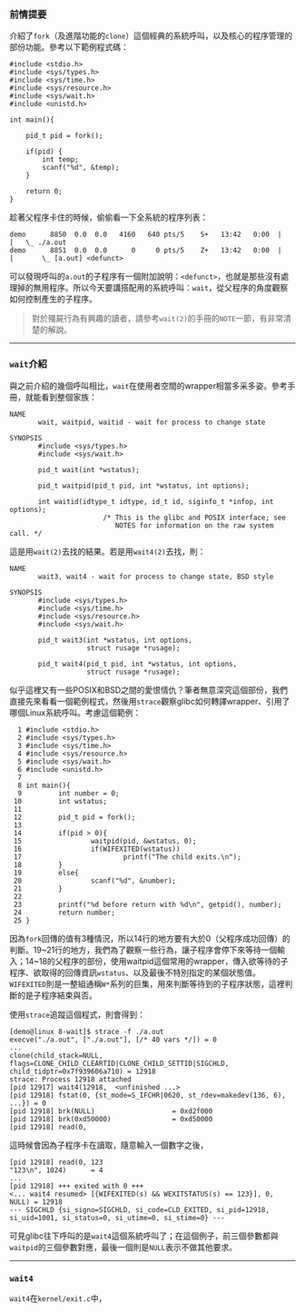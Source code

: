 ### 前情提要

介紹了`fork`（及進階功能的`clone`）這個經典的系統呼叫，以及核心的程序管理的部份功能。參考以下範例程式碼：
```
#include <stdio.h>
#include <sys/types.h>
#include <sys/time.h>
#include <sys/resource.h>
#include <sys/wait.h>
#include <unistd.h>

int main(){
	
	pid_t pid = fork();

	if(pid)	{
		int temp;
		scanf("%d", &temp);
	}

	return 0;
}
```
趁著父程序卡住的時候，偷偷看一下全系統的程序列表：
```
demo      8850  0.0  0.0   4160   640 pts/5    S+   13:42   0:00  |   |   \_ ./a.out
demo      8851  0.0  0.0      0     0 pts/5    Z+   13:42   0:00  |   |       \_ [a.out] <defunct>
```
可以發現呼叫的`a.out`的子程序有一個附加說明：`<defunct>`，也就是那些沒有處理掉的無用程序。所以今天要講搭配用的系統呼叫：`wait`，從父程序的角度觀察如何控制產生的子程序。

> 對於殭屍行為有興趣的讀者，請參考`wait(2)`的手冊的`NOTE`一節，有非常清楚的解說。

---
### `wait`介紹

與之前介紹的幾個呼叫相比，`wait`在使用者空間的wrapper相當多采多姿。參考手冊，就能看到整個家族：
```
NAME
       wait, waitpid, waitid - wait for process to change state

SYNOPSIS
       #include <sys/types.h>
       #include <sys/wait.h>

       pid_t wait(int *wstatus);

       pid_t waitpid(pid_t pid, int *wstatus, int options);

       int waitid(idtype_t idtype, id_t id, siginfo_t *infop, int options);
                       /* This is the glibc and POSIX interface; see
                          NOTES for information on the raw system call. */
```
這是用`wait(2)`去找的結果。若是用`wait4(2)`去找，則：
```
NAME
       wait3, wait4 - wait for process to change state, BSD style

SYNOPSIS
       #include <sys/types.h>
       #include <sys/time.h>
       #include <sys/resource.h>
       #include <sys/wait.h>

       pid_t wait3(int *wstatus, int options,
                   struct rusage *rusage);

       pid_t wait4(pid_t pid, int *wstatus, int options,
                   struct rusage *rusage);
```
似乎這裡又有一些POSIX和BSD之間的愛恨情仇？筆者無意深究這個部份，我們直接先來看看一個範例程式，然後用`strace`觀察glibc如何轉譯wrapper、引用了哪個Linux系統呼叫。考慮這個範例：
```
  1 #include <stdio.h>
  2 #include <sys/types.h>
  3 #include <sys/time.h>
  4 #include <sys/resource.h>
  5 #include <sys/wait.h>
  6 #include <unistd.h>
  7 
  8 int main(){
  9         int number = 0;
 10         int wstatus;
 11 
 12         pid_t pid = fork();
 13 
 14         if(pid > 0){
 15                 waitpid(pid, &wstatus, 0);
 16                 if(WIFEXITED(wstatus)) 
 17                         printf("The child exits.\n");
 18         }               
 19         else{
 20                 scanf("%d", &number);
 21         }       
 22 
 23         printf("%d before return with %d\n", getpid(), number);
 24         return number;
 25 }
```
因為`fork`回傳的值有3種情況，所以14行的地方要有大於0（父程序成功回傳）的判斷。19~21行的地方，我們為了觀察一些行為，讓子程序會停下來等待一個輸入；14~18的父程序的部份，使用waitpid這個常用的wrapper，傳入欲等待的子程序、欲取得的回傳資訊`wstatus`、以及最後不特別指定的某個狀態值。`WIFEXITED`則是一整組通稱`W*`系列的巨集，用來判斷等待到的子程序狀態，這裡判斷的是子程序結束與否。

使用`strace`追蹤這個程式，則會得到：
```
[demo@linux 8-wait]$ strace -f ./a.out 
execve("./a.out", ["./a.out"], [/* 40 vars */]) = 0
...
clone(child_stack=NULL, flags=CLONE_CHILD_CLEARTID|CLONE_CHILD_SETTID|SIGCHLD, child_tidptr=0x7f939606a710) = 12918
strace: Process 12918 attached
[pid 12917] wait4(12918,  <unfinished ...>
[pid 12918] fstat(0, {st_mode=S_IFCHR|0620, st_rdev=makedev(136, 6), ...}) = 0
[pid 12918] brk(NULL)                   = 0xd2f000
[pid 12918] brk(0xd50000)               = 0xd50000
[pid 12918] read(0,
```
這時候會因為子程序卡在讀取，隨意輸入一個數字之後，
```
[pid 12918] read(0, 123
"123\n", 1024)      = 4
...
[pid 12918] +++ exited with 0 +++
<... wait4 resumed> [{WIFEXITED(s) && WEXITSTATUS(s) == 123}], 0, NULL) = 12918
--- SIGCHLD {si_signo=SIGCHLD, si_code=CLD_EXITED, si_pid=12918, si_uid=1001, si_status=0, si_utime=0, si_stime=0} ---

```
可見glibc往下呼叫的是`wait4`這個系統呼叫了；在這個例子，前三個參數都與`waitpid`的三個參數對應，最後一個則是`NULL`表示不做其他要求。

---
### `wait4`

`wait4`在`kernel/exit.c`中，
```

```



